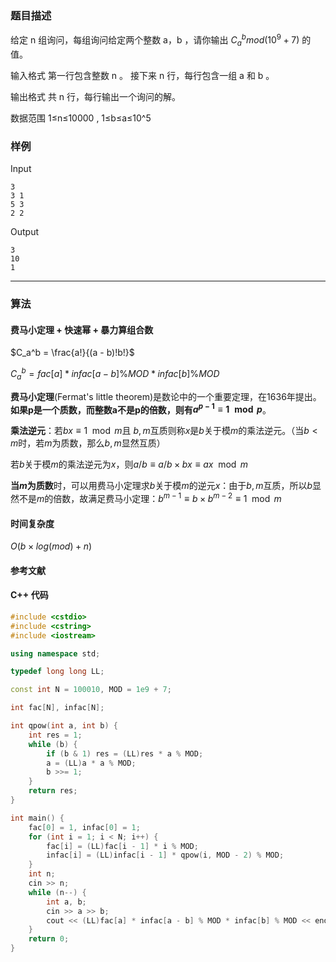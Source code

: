 ### 题目描述

给定  n  组询问，每组询问给定两个整数  a，b ，请你输出  $C_a^b mod (10^9+7)$  的值。

输入格式
第一行包含整数  n 。
接下来  n  行，每行包含一组  a  和  b 。

输出格式
共  n  行，每行输出一个询问的解。

数据范围
1≤n≤10000 ,
1≤b≤a≤10^5

### 样例

Input

```
3
3 1
5 3
2 2
```

Output

```
3
10
1
```

----------

### 算法
#### 费马小定理 + 快速幂 + 暴力算组合数

$C_a^b = \frac{a!}{(a - b)!b!}$

$C_a^b = fac[a] * infac[a - b] \% MOD * infac[b] \% MOD$

**费马小定理**(Fermat's little theorem)是数论中的一个重要定理，在1636年提出。**如果p是一个质数，而整数a不是p的倍数，则有$a^{p-1} \equiv 1 \mod p$**。

**乘法逆元**：若$bx \equiv 1 \mod m$且 $b, m$互质则称$x$是$b$关于模$m$的乘法逆元。（当$b < m$时，若$m$为质数，那么$b, m$显然互质）

若$b$关于模$m$的乘法逆元为$x$，则$a / b \equiv a / b \times bx \equiv ax \mod m$

**当$m$为质数**时，可以用费马小定理求$b$关于模$m$的逆元$x$：由于$b, m$互质，所以$b$显然不是$m$的倍数，故满足费马小定理：$b^{m - 1} \equiv b \times b^{m - 2} \equiv 1 \mod m$

#### 时间复杂度

$O(b \times log(mod) + n)$

#### 参考文献

#### C++ 代码

``` cpp
#include <cstdio>
#include <cstring>
#include <iostream>

using namespace std;

typedef long long LL;

const int N = 100010, MOD = 1e9 + 7;

int fac[N], infac[N];

int qpow(int a, int b) {
    int res = 1;
    while (b) {
        if (b & 1) res = (LL)res * a % MOD;
        a = (LL)a * a % MOD;
        b >>= 1;
    }
    return res;
}

int main() {
    fac[0] = 1, infac[0] = 1;
    for (int i = 1; i < N; i++) {
        fac[i] = (LL)fac[i - 1] * i % MOD;
        infac[i] = (LL)infac[i - 1] * qpow(i, MOD - 2) % MOD;
    }
    int n;
    cin >> n;
    while (n--) {
        int a, b;
        cin >> a >> b;
        cout << (LL)fac[a] * infac[a - b] % MOD * infac[b] % MOD << endl;
    }
    return 0;
}
```